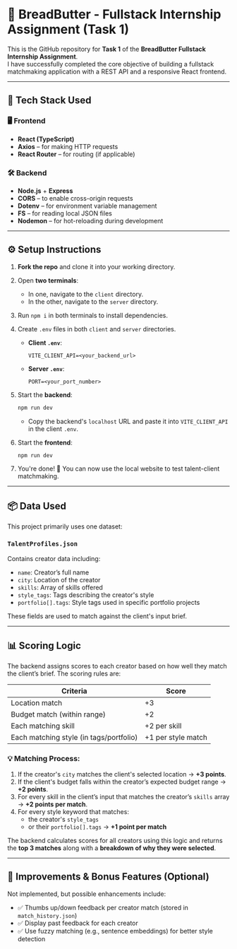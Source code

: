 
# 📌 BreadButter - Fullstack Internship Assignment (Task 1)

This is the GitHub repository for **Task 1** of the **BreadButter Fullstack Internship Assignment**.  
I have successfully completed the core objective of building a fullstack matchmaking application with a REST API and a responsive React frontend.

---

## 🚀 Tech Stack Used

### 🖥️ Frontend
- **React (TypeScript)**
- **Axios** – for making HTTP requests
- **React Router** – for routing (if applicable)

### 🛠️ Backend
- **Node.js** + **Express**
- **CORS** – to enable cross-origin requests
- **Dotenv** – for environment variable management
- **FS** – for reading local JSON files
- **Nodemon** – for hot-reloading during development

---

## ⚙️ Setup Instructions

1. **Fork the repo** and clone it into your working directory.

2. Open **two terminals**:
   - In one, navigate to the `client` directory.
   - In the other, navigate to the `server` directory.

3. Run `npm i` in both terminals to install dependencies.

4. Create `.env` files in both `client` and `server` directories.

   - **Client `.env`**:
     ```env
     VITE_CLIENT_API=<your_backend_url>
     ```

   - **Server `.env`**:
     ```env
     PORT=<your_port_number>
     ```

5. Start the **backend**:
   ```bash
   npm run dev
   ```
   - Copy the backend's `localhost` URL and paste it into `VITE_CLIENT_API` in the client `.env`.

6. Start the **frontend**:
   ```bash
   npm run dev
   ```

7. You're done! 🎉 You can now use the local website to test talent-client matchmaking.

---

## 📦 Data Used

This project primarily uses one dataset:

### `TalentProfiles.json`
Contains creator data including:
- `name`: Creator’s full name
- `city`: Location of the creator
- `skills`: Array of skills offered
- `style_tags`: Tags describing the creator's style
- `portfolio[].tags`: Style tags used in specific portfolio projects

These fields are used to match against the client's input brief.

---

## 📊 Scoring Logic

The backend assigns scores to each creator based on how well they match the client’s brief. The scoring rules are:

| Criteria                            | Score                |
|-------------------------------------|-----------------------|
| Location match                      | +3                   |
| Budget match (within range)         | +2                   |
| Each matching skill                 | +2 per skill         |
| Each matching style (in tags/portfolio) | +1 per style match |

### 💡 Matching Process:
1. If the creator's `city` matches the client's selected location → **+3 points**.
2. If the client's budget falls within the creator’s expected budget range → **+2 points**.
3. For every skill in the client’s input that matches the creator’s `skills` array → **+2 points per match**.
4. For every style keyword that matches:
   - the creator's `style_tags`
   - or their `portfolio[].tags`
   → **+1 point per match**

The backend calculates scores for all creators using this logic and returns the **top 3 matches** along with a **breakdown of why they were selected**.

---

## 🧠 Improvements & Bonus Features (Optional)

Not implemented, but possible enhancements include:
- ✅ Thumbs up/down feedback per creator match (stored in `match_history.json`)
- ✅ Display past feedback for each creator
- ✅ Use fuzzy matching (e.g., sentence embeddings) for better style detection
